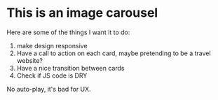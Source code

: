 # This is an image carousel

Here are some of the things I want it to do:

1. make design responsive
2. Have a call to action on each card, maybe pretending to be a travel website?
3. Have a nice transition between cards
4. Check if JS code is DRY


No auto-play, it's bad for UX.
